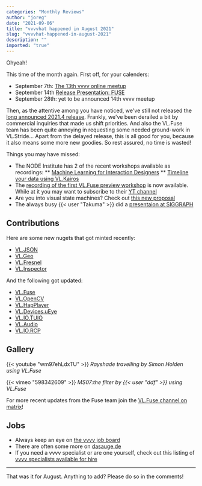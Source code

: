 ```yaml
---
categories: "Monthly Reviews"
author: "joreg"
date: "2021-09-06"
title: "vvvvhat happened in August 2021"
slug: "vvvvhat-happened-in-august-2021"
description: ""
imported: "true"
---
```



Ohyeah!

This time of the month again. First off, for your calenders:

- September 7th: [The 13th vvvv online meetup](/blog/2021/13.-worldwide-vvvv-meetup)
- September 14th [Release Presentation: FUSE](https://thenodeinstitute.org/event/release-presentation-the-fuse-project/)
- September 28th: yet to be announced 14th vvvv meetup

Then, as the attentive among you have noticed, we've still not released the [long announced 2021.4 release](https://thegraybook.vvvv.org/roadmap/planned.html). Frankly, we've been derailed a bit by commercial inquiries that made us shift priorities. And also the VL.Fuse team has been quite annoying in requesting some needed ground-work in VL.Stride... Apart from the delayed release, this is all good for you, because it also means some more new goodies. So rest assured, no time is wasted!

Things you may have missed:
* The NODE Institute has 2 of the recent workshops available as recordings:
** [Machine Learning for Interaction Designers](https://thenodeinstitute.org/courses/machine-learning-for-interaction-designers/)
** [Timeline your data using VL.Kairos](https://thenodeinstitute.org/courses/workshop-timeline-your-data-using-vl-kairos/)
* The [recording of the first VL.Fuse preview workshop](https://youtu.be/_NOZ3FLMD_I) is now available. While at it you may want to subscribe to their [YT channel](https://www.youtube.com/channel/UCJP42j2ffyBQRPJyIOtQPbA) 
* Are you into visual state machines? Check out [this new proposal](https://github.com/vvvv/VL-Language/issues/46)
* The always busy {{< user "Takuma" >}} did a [presentaion at SIGGRAPH](/blog/2021/talking-about-vvvv-at-siggraph) 

## Contributions

Here are some new nugets that got minted recently: 
* [VL.JSON](https://www.nuget.org/packages/VL.JSON/)
* [VL.Geo](https://www.nuget.org/packages/VL.Geo/)
* [VL.Fresnel](https://www.nuget.org/packages/VL.Fresnel/)
* [VL.Inspector](https://www.nuget.org/packages/VL.Inspector/)

And the following got updated:
* [VL.Fuse](https://www.nuget.org/packages/VL.Fuse)
* [VL.OpenCV](https://www.nuget.org/packages/VL.OpenCV)
* [VL.HapPlayer](https://www.nuget.org/packages/VL.HapPlayer/)
* [VL.Devices.uEye](https://www.nuget.org/packages/VL.Devices.uEye/)
* [VL.IO.TUIO](https://www.nuget.org/packages/VL.IO.TUIO/)
* [VL.Audio](https://www.nuget.org/packages/VL.Audio)
* [VL.IO.RCP](https://www.nuget.org/packages/VL.IO.RCP)

## Gallery

{{< youtube "wm97ehLdxTU" >}}
*Rayshade travelling by Simon Holden using VL.Fuse*

{{< vimeo "598342609" >}}
*MS07:the filter by {{< user "ddf" >}} using VL.Fuse*

For more recent updates from the Fuse team join the [VL.Fuse channel on matrix](https://matrix.to/#/#VL.Fuse:matrix.org)!

## Jobs

* Always keep an eye on [the vvvv job board](https://discourse.vvvv.org/c/jobs)
* There are often some more on [dasauge.de](https://dasauge.de/sta/Vvvv/)
* If you need a vvvv specialist or are one yourself, check out this listing of [vvvv specialists available for hire](https://vvvv.org/documentation/vvvv-specialists-available-for-hire)

---

That was it for August. Anything to add? Please do so in the comments!